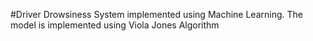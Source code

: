 #Driver Drowsiness System implemented using Machine Learning. The model is implemented using Viola Jones Algorithm
